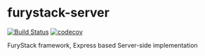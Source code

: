 # furystack-server

[![Build Status](https://travis-ci.org/FuryTechs/furystack-server.svg?branch=master)](https://travis-ci.org/FuryTechs/furystack-server)
[![codecov](https://codecov.io/gh/FuryTechs/furystack-server/branch/master/graph/badge.svg)](https://codecov.io/gh/FuryTechs/furystack-server)

FuryStack framework, Express based Server-side implementation
